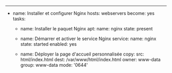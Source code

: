 
---
- name: Installer et configurer Nginx
  hosts: webservers
  become: yes
  tasks:
    - name: Installer le paquet Nginx
      apt:
        name: nginx
        state: present

    - name: Démarrer et activer le service Nginx
      service:
        name: nginx
        state: started
        enabled: yes

    - name: Déployer la page d'accueil personnalisée
      copy:
        src: html/index.html 
        dest: /var/www/html/index.html
        owner: www-data
        group: www-data
        mode: '0644'
